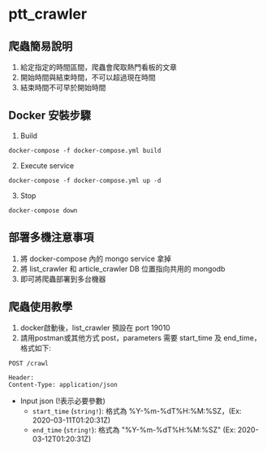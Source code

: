 # ptt_crawler

## 爬蟲簡易說明
1. 給定指定的時間區間，爬蟲會爬取熱門看板的文章
2. 開始時間與結束時間，不可以超過現在時間
3. 結束時間不可早於開始時間

## Docker 安裝步驟
1. Build
```
docker-compose -f docker-compose.yml build
```
2. Execute service
```
docker-compose -f docker-compose.yml up -d
```
3. Stop
```
docker-compose down
```

## 部署多機注意事項
1. 將 docker-compose 內的 mongo service 拿掉
2. 將 list_crawler 和 article_crawler DB 位置指向共用的 mongodb
3. 即可將爬蟲部署到多台機器

## 爬蟲使用教學
1. docker啟動後，list_crawler 預設在 port 19010
2. 請用postman或其他方式 post，parameters 需要 start_time 及 end_time，格式如下:
```
POST /crawl

Header:
Content-Type: application/json
```
* Input json (!表示必要參數)
	* `start_time` (`string!`): 格式為 %Y-%m-%dT%H:%M:%SZ，(Ex: 2020-03-11T01:20:31Z)
    * `end_time` (`string!`): 格式為 "%Y-%m-%dT%H:%M:%SZ" (Ex: 2020-03-12T01:20:31Z)